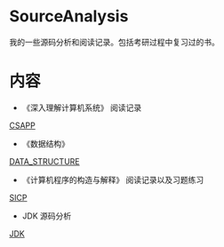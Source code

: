 # SourceAnalysis

我的一些源码分析和阅读记录。包括考研过程中复习过的书。

# 内容

- 《深入理解计算机系统》 阅读记录

[CSAPP](./CSAPP)

- 《数据结构》

[DATA_STRUCTURE](./DATA_STRUCTURE)

- 《计算机程序的构造与解释》 阅读记录以及习题练习

[SICP](https://github.com/CanftIn/sicp)

- JDK 源码分析

[JDK](./JDK)